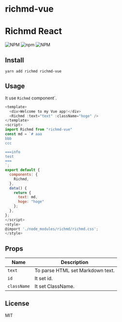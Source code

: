 # richmd-vue


# Richmd React
![NPM](https://img.shields.io/npm/l/richmd-vue)
![npm](https://img.shields.io/npm/v/richmd-vue)
![NPM](https://img.shields.io/npm/dw/richmd-vue)


## Install
```
yarn add richmd richmd-vue
```

## Usage
It use `Richmd` component`.

```js
<template>
  <div>Welcome to my Vue app!</div>
  <Richmd :text="text" :className="hoge" />
</template>
<script>
import Richmd from "richmd-vue"
const md = `# aaa
bbb
ccc

===info
test
===
`;
export default {
  components: {
    Richmd,
  },
  data() {
    return {
      text: md,
      hoge: "hoge"
    };
  },
};
</script>
<style>
@import './node_modules/richmd/richmd.css';
</style>
```

## Props
| Name | Description |
| --- | --- |
| `text` | To parse HTML set Markdown text. |
| `id` | It set id. |
| `className` | It set ClassName. |

## License
MIT
